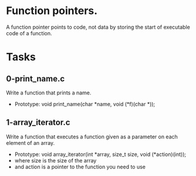 # Function pointers.
A function pointer points to code, not data by 
storing the start of executable code of a function.

# Tasks
## 0-print_name.c
Write a function that prints a name.
- Prototype: void print_name(char *name, void (*f)(char *));

## 1-array_iterator.c
Write a function that executes a function given as a parameter on each element of an array.
- Prototype: void array_iterator(int *array, size_t size, void (*action)(int));
- where size is the size of the array
- and action is a pointer to the function you need to use


